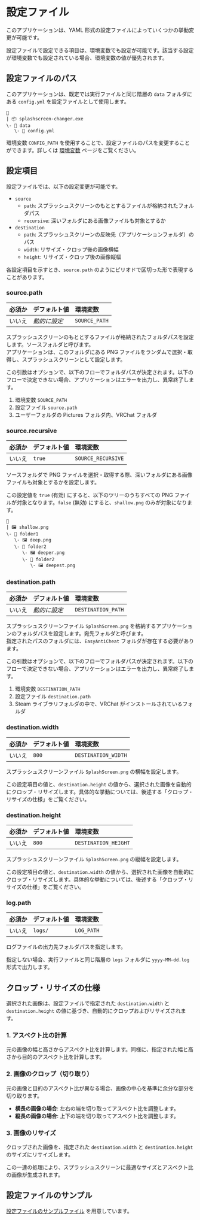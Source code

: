 # 設定ファイル

このアプリケーションは、YAML 形式の設定ファイルによっていくつかの挙動変更が可能です。

設定ファイルで設定できる項目は、環境変数でも設定が可能です。該当する設定が環境変数でも設定されている場合、環境変数の値が優先されます。

## 設定ファイルのパス

このアプリケーションは、既定では実行ファイルと同じ階層の `data` フォルダにある `config.yml` を設定ファイルとして使用します。

```text
📂
| 📦 splashscreen-changer.exe
\- 📂 data
   \- 📄 config.yml
```

環境変数 `CONFIG_PATH` を使用することで、設定ファイルのパスを変更することができます。詳しくは [環境変数](envvar.md) ページをご覧ください。

## 設定項目

設定ファイルでは、以下の設定変更が可能です。

- `source`
  - `path`: スプラッシュスクリーンのもととするファイルが格納されたフォルダパス
  - `recursive`: 深いフォルダにある画像ファイルも対象とするか
- `destination`
  - `path`: スプラッシュスクリーンの反映先（アプリケーションフォルダ）のパス
  - `width`: リサイズ・クロップ後の画像横幅
  - `height`: リサイズ・クロップ後の画像縦幅

各設定項目を示すとき、`source.path` のようにピリオドで区切った形で表現することがあります。

### source.path

| 必須か | デフォルト値 | 環境変数 |
| :- | :- | :- |
| いいえ | *動的に設定* | `SOURCE_PATH` |

スプラッシュスクリーンのもととするファイルが格納されたフォルダパスを設定します。ソースフォルダと呼びます。  
アプリケーションは、このフォルダにある PNG ファイルをランダムで選択・取得し、スプラッシュスクリーンとして設定します。

この引数はオプションで、以下のフローでフォルダパスが決定されます。以下のフローで決定できない場合、アプリケーションはエラーを出力し、異常終了します。

1. 環境変数 `SOURCE_PATH`
2. 設定ファイル `source.path`
3. ユーザーフォルダの Pictures フォルダ内、VRChat フォルダ

### source.recursive

| 必須か | デフォルト値 | 環境変数 |
| :- | :- | :- |
| いいえ | `true` | `SOURCE_RECURSIVE` |

ソースフォルダで PNG ファイルを選択・取得する際、深いフォルダにある画像ファイルも対象とするかを設定します。

この設定値を `true` (有効) にすると、以下のツリーのうちすべての PNG ファイルが対象となります。`false` (無効) にすると、`shallow.png` のみが対象になります。

```text
📂
| 🖼️ shallow.png
\- 📂 folder1
   \- 🖼️ deep.png
   \- 📂 folder2
      \- 🖼️ deeper.png
      \- 📂 folder2
         \- 🖼️ deepest.png
```

### destination.path

| 必須か | デフォルト値 | 環境変数 |
| :- | :- | :- |
| いいえ | *動的に設定* | `DESTINATION_PATH` |

スプラッシュスクリーンファイル `SplashScreen.png` を格納するアプリケーションのフォルダパスを設定します。宛先フォルダと呼びます。  
指定されたパスのフォルダには、`EasyAntiCheat` フォルダが存在する必要があります。

この引数はオプションで、以下のフローでフォルダパスが決定されます。以下のフローで決定できない場合、アプリケーションはエラーを出力し、異常終了します。

1. 環境変数 `DESTINATION_PATH`
2. 設定ファイル `destination.path`
3. Steam ライブラリフォルダの中で、VRChat がインストールされているフォルダ

### destination.width

| 必須か | デフォルト値 | 環境変数 |
| :- | :- | :- |
| いいえ | `800` | `DESTINATION_WIDTH` |

スプラッシュスクリーンファイル `SplashScreen.png` の横幅を設定します。

この設定項目の値と、`destination.height` の値から、選択された画像を自動的にクロップ・リサイズします。具体的な挙動については、後述する「クロップ・リサイズの仕様」をご覧ください。

### destination.height

| 必須か | デフォルト値 | 環境変数 |
| :- | :- | :- |
| いいえ | `800` | `DESTINATION_HEIGHT` |

スプラッシュスクリーンファイル `SplashScreen.png` の縦幅を設定します。

この設定項目の値と、`destination.width` の値から、選択された画像を自動的にクロップ・リサイズします。具体的な挙動については、後述する「クロップ・リサイズの仕様」をご覧ください。

### log.path

| 必須か | デフォルト値 | 環境変数 |
| :- | :- | :- |
| いいえ | `logs/` | `LOG_PATH` |

ログファイルの出力先フォルダパスを指定します。

指定しない場合、実行ファイルと同じ階層の `logs` フォルダに `yyyy-MM-dd.log` 形式で出力します。

## クロップ・リサイズの仕様

選択された画像は、設定ファイルで指定された `destination.width` と `destination.height` の値に基づき、自動的にクロップおよびリサイズされます。

### 1. アスペクト比の計算

元の画像の幅と高さからアスペクト比を計算します。同様に、指定された幅と高さから目的のアスペクト比を計算します。

### 2. 画像のクロップ（切り取り）

元の画像と目的のアスペクト比が異なる場合、画像の中心を基準に余分な部分を切り取ります。

- **横長の画像の場合**: 左右の端を切り取ってアスペクト比を調整します。
- **縦長の画像の場合**: 上下の端を切り取ってアスペクト比を調整します。

### 3. 画像のリサイズ

クロップされた画像を、指定された `destination.width` と `destination.height` のサイズにリサイズします。

この一連の処理により、スプラッシュスクリーンに最適なサイズとアスペクト比の画像が生成されます。

## 設定ファイルのサンプル

[設定ファイルのサンプルファイル](https://github.com/tomacheese/splashscreen-changer/blob/master/config.yaml.sample) を用意しています。
